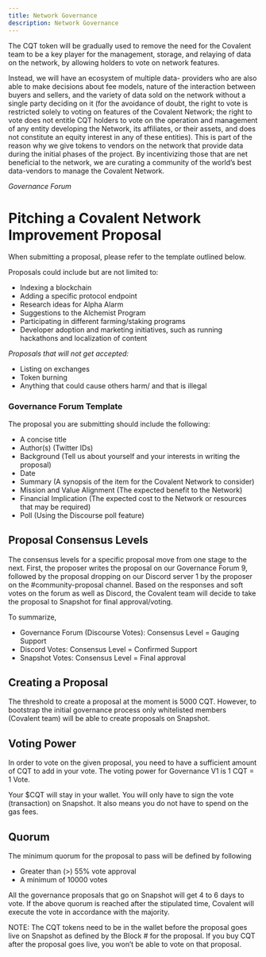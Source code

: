 ```yaml
---
title: Network Governance
description: Network Governance
---
```


The CQT token will be gradually used to remove the need for the Covalent team to be a
key player for the management, storage, and relaying of data on the network, by
allowing holders to vote on network features.

Instead, we will have an ecosystem of multiple data- providers who are also able to make decisions about fee models, nature of the interaction between buyers and sellers, and the variety of data sold on the network without a single party deciding on it (for the avoidance of doubt, the right to vote is restricted solely to voting on features of the Covalent Network; the right to vote
does not entitle CQT holders to vote on the operation and management of any entity
developing the Network, its affiliates, or their assets, and does not constitute an equity
interest in any of these entities). This is part of the reason why we give tokens to
vendors on the network that provide data during the initial phases of the project. By
incentivizing those that are net beneficial to the network, we are curating a community
of the world’s best data-vendors to manage the Covalent Network.

*Governance Forum*


# Pitching a Covalent Network Improvement Proposal

When submitting a proposal, please refer to the template outlined below.

Proposals could include but are not limited to:

- Indexing a blockchain
- Adding a specific protocol endpoint
- Research ideas for Alpha Alarm
- Suggestions to the Alchemist Program
- Participating in different farming/staking programs
- Developer adoption and marketing initiatives, such as running hackathons and localization of content

*Proposals that will not get accepted:*

- Listing on exchanges
- Token burning
- Anything that could cause others harm/ and that is illegal

### Governance Forum Template
The proposal you are submitting should include the following:

- A concise title
- Author(s) (Twitter IDs)
- Background (Tell us about yourself and your interests in writing the proposal)
- Date
- Summary (A synopsis of the item for the Covalent Network to consider)
- Mission and Value Alignment (The expected benefit to the Network)
- Financial Implication (The expected cost to the Network or resources that may be required)
- Poll (Using the Discourse poll feature)

## Proposal Consensus Levels
The consensus levels for a specific proposal move from one stage to the next. First, the proposer writes the proposal on our Governance Forum 9, followed by the proposal dropping on our Discord server 1 by the proposer on the #community-proposal channel. Based on the responses and soft votes on the forum as well as Discord, the Covalent team will decide to take the proposal to Snapshot for final approval/voting.

To summarize,

- Governance Forum (Discourse Votes): Consensus Level = Gauging Support
- Discord Votes: Consensus Level = Confirmed Support
- Snapshot Votes: Consensus Level = Final approval

## Creating a Proposal
The threshold to create a proposal at the moment is 5000 CQT. However, to bootstrap the initial governance process only whitelisted members (Covalent team) will be able to create proposals on Snapshot.

## Voting Power
In order to vote on the given proposal, you need to have a sufficient amount of CQT to add in your vote. The voting power for Governance V1 is 1 CQT = 1 Vote.

Your $CQT will stay in your wallet. You will only have to sign the vote
(transaction) on Snapshot. It also means you do not have to spend on the gas fees.

## Quorum
The minimum quorum for the proposal to pass will be defined by following

- Greater than (>) 55% vote approval
- A minimum of 10000 votes

All the governance proposals that go on Snapshot will get 4 to 6 days to vote. If the above quorum is reached after the stipulated time, Covalent will execute the vote in accordance with the majority.

NOTE: The CQT tokens need to be in the wallet before the proposal goes live on Snapshot as defined by the Block # for the proposal. If you buy CQT after the proposal goes live, you won’t be able to vote on that proposal.
